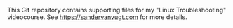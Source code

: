 This Git repository contains supporting files for my "Linux Troubleshooting" videocourse. See https://sandervanvugt.com for more details.
